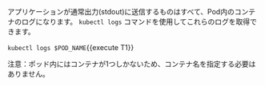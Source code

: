 アプリケーションが通常出力(stdout)に送信するものはすべて、Pod内のコンテナのログになります。
`kubectl logs` コマンドを使用してこれらのログを取得できます。

`kubectl logs $POD_NAME`{{execute T1}}

注意：ポッド内にはコンテナが1つしかないため、コンテナ名を指定する必要はありません。
